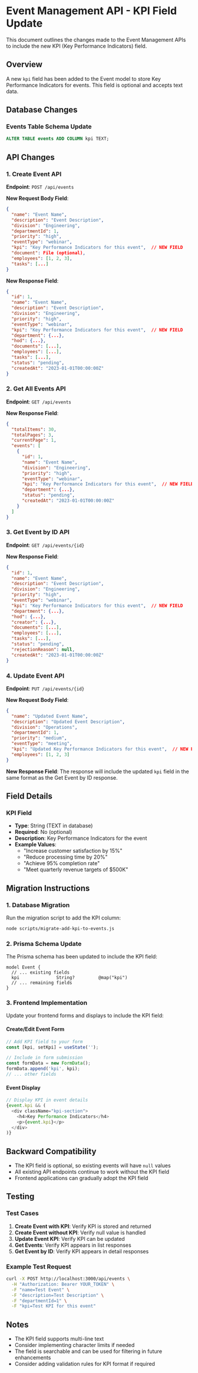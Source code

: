 # Event Management API - KPI Field Update

This document outlines the changes made to the Event Management APIs to include the new KPI (Key Performance Indicators) field.

## Overview

A new `kpi` field has been added to the Event model to store Key Performance Indicators for events. This field is optional and accepts text data.

## Database Changes

### Events Table Schema Update
```sql
ALTER TABLE events ADD COLUMN kpi TEXT;
```

## API Changes

### 1. Create Event API

**Endpoint**: `POST /api/events`

**New Request Body Field**:
```json
{
  "name": "Event Name",
  "description": "Event Description",
  "division": "Engineering",
  "departmentId": 1,
  "priority": "high",
  "eventType": "webinar",
  "kpi": "Key Performance Indicators for this event",  // NEW FIELD
  "document": File (optional),
  "employees": [1, 2, 3],
  "tasks": [...]
}
```

**New Response Field**:
```json
{
  "id": 1,
  "name": "Event Name",
  "description": "Event Description",
  "division": "Engineering",
  "priority": "high",
  "eventType": "webinar",
  "kpi": "Key Performance Indicators for this event",  // NEW FIELD
  "department": {...},
  "hod": {...},
  "documents": [...],
  "employees": [...],
  "tasks": [...],
  "status": "pending",
  "createdAt": "2023-01-01T00:00:00Z"
}
```

### 2. Get All Events API

**Endpoint**: `GET /api/events`

**New Response Field**:
```json
{
  "totalItems": 30,
  "totalPages": 3,
  "currentPage": 1,
  "events": [
    {
      "id": 1,
      "name": "Event Name",
      "division": "Engineering",
      "priority": "high",
      "eventType": "webinar",
      "kpi": "Key Performance Indicators for this event",  // NEW FIELD
      "department": {...},
      "status": "pending",
      "createdAt": "2023-01-01T00:00:00Z"
    }
  ]
}
```

### 3. Get Event by ID API

**Endpoint**: `GET /api/events/{id}`

**New Response Field**:
```json
{
  "id": 1,
  "name": "Event Name",
  "description": "Event Description",
  "division": "Engineering",
  "priority": "high",
  "eventType": "webinar",
  "kpi": "Key Performance Indicators for this event",  // NEW FIELD
  "department": {...},
  "hod": {...},
  "creator": {...},
  "documents": [...],
  "employees": [...],
  "tasks": [...],
  "status": "pending",
  "rejectionReason": null,
  "createdAt": "2023-01-01T00:00:00Z"
}
```

### 4. Update Event API

**Endpoint**: `PUT /api/events/{id}`

**New Request Body Field**:
```json
{
  "name": "Updated Event Name",
  "description": "Updated Event Description",
  "division": "Operations",
  "departmentId": 1,
  "priority": "medium",
  "eventType": "meeting",
  "kpi": "Updated Key Performance Indicators for this event",  // NEW FIELD
  "employees": [1, 2, 3]
}
```

**New Response Field**: The response will include the updated `kpi` field in the same format as the Get Event by ID response.

## Field Details

### KPI Field
- **Type**: String (TEXT in database)
- **Required**: No (optional)
- **Description**: Key Performance Indicators for the event
- **Example Values**:
  - "Increase customer satisfaction by 15%"
  - "Reduce processing time by 20%"
  - "Achieve 95% completion rate"
  - "Meet quarterly revenue targets of $500K"

## Migration Instructions

### 1. Database Migration
Run the migration script to add the KPI column:
```bash
node scripts/migrate-add-kpi-to-events.js
```

### 2. Prisma Schema Update
The Prisma schema has been updated to include the KPI field:
```prisma
model Event {
  // ... existing fields
  kpi              String?         @map("kpi")
  // ... remaining fields
}
```

### 3. Frontend Implementation
Update your frontend forms and displays to include the KPI field:

#### Create/Edit Event Form
```javascript
// Add KPI field to your form
const [kpi, setKpi] = useState('');

// Include in form submission
const formData = new FormData();
formData.append('kpi', kpi);
// ... other fields
```

#### Event Display
```javascript
// Display KPI in event details
{event.kpi && (
  <div className="kpi-section">
    <h4>Key Performance Indicators</h4>
    <p>{event.kpi}</p>
  </div>
)}
```

## Backward Compatibility

- The KPI field is optional, so existing events will have `null` values
- All existing API endpoints continue to work without the KPI field
- Frontend applications can gradually adopt the KPI field

## Testing

### Test Cases
1. **Create Event with KPI**: Verify KPI is stored and returned
2. **Create Event without KPI**: Verify null value is handled
3. **Update Event KPI**: Verify KPI can be updated
4. **Get Events**: Verify KPI appears in list responses
5. **Get Event by ID**: Verify KPI appears in detail responses

### Example Test Request
```bash
curl -X POST http://localhost:3000/api/events \
  -H "Authorization: Bearer YOUR_TOKEN" \
  -F "name=Test Event" \
  -F "description=Test Description" \
  -F "departmentId=1" \
  -F "kpi=Test KPI for this event"
```

## Notes

- The KPI field supports multi-line text
- Consider implementing character limits if needed
- The field is searchable and can be used for filtering in future enhancements
- Consider adding validation rules for KPI format if required 